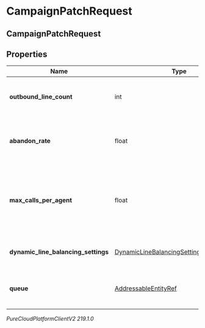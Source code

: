 # CampaignPatchRequest

## CampaignPatchRequest

## Properties

|Name | Type | Description | Notes|
|------------ | ------------- | ------------- | -------------|
| **outbound_line_count** | int | The number of outbound lines to be concurrently dialed. | [optional] |
| **abandon_rate** | float | The targeted compliance abandon rate percentage | [optional] |
| **max_calls_per_agent** | float | The maximum number of calls that can be placed per agent on this campaign | [optional] |
| **dynamic_line_balancing_settings** | [DynamicLineBalancingSettingsPatchRequest](DynamicLineBalancingSettingsPatchRequest) | Dynamic line balancing settings | [optional] |
| **queue** | [AddressableEntityRef](AddressableEntityRef) | The Queue for this Campaign to route calls to. | [optional] |



_PureCloudPlatformClientV2 219.1.0_
